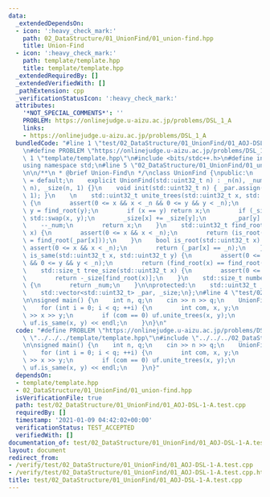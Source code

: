 ```yaml
---
data:
  _extendedDependsOn:
  - icon: ':heavy_check_mark:'
    path: 02_DataStructure/01_UnionFind/01_union-find.hpp
    title: Union-Find
  - icon: ':heavy_check_mark:'
    path: template/template.hpp
    title: template/template.hpp
  _extendedRequiredBy: []
  _extendedVerifiedWith: []
  _pathExtension: cpp
  _verificationStatusIcon: ':heavy_check_mark:'
  attributes:
    '*NOT_SPECIAL_COMMENTS*': ''
    PROBLEM: https://onlinejudge.u-aizu.ac.jp/problems/DSL_1_A
    links:
    - https://onlinejudge.u-aizu.ac.jp/problems/DSL_1_A
  bundledCode: "#line 1 \"test/02_DataStructure/01_UnionFind/01_AOJ-DSL-1-A.test.cpp\"\
    \n#define PROBLEM \"https://onlinejudge.u-aizu.ac.jp/problems/DSL_1_A\"\n#line\
    \ 1 \"template/template.hpp\"\n#include <bits/stdc++.h>\n#define int int64_t\n\
    using namespace std;\n#line 5 \"02_DataStructure/01_UnionFind/01_union-find.hpp\"\
    \n\n/**\n * @brief Union-Find\n */\nclass UnionFind {\npublic:\n    UnionFind()\
    \ = default;\n    explicit UnionFind(std::uint32_t n) : _n(n), _num(n), _par(n,\
    \ n), _size(n, 1) {}\n    void init(std::uint32_t n) { _par.assign(n, n); _size.assign(n,\
    \ 1); }\n    \n    std::uint32_t unite_trees(std::uint32_t x, std::uint32_t y)\
    \ {\n        assert(0 <= x && x < _n && 0 <= y && y < _n);\n        x = find_root(x);\
    \ y = find_root(y);\n        if (x == y) return x;\n        if (_size[x] < _size[y])\
    \ std::swap(x, y);\n        _size[x] += _size[y];\n        _par[y] = x;\n    \
    \    --_num;\n        return x;\n    }\n    std::uint32_t find_root(std::uint32_t\
    \ x) {\n        assert(0 <= x && x < _n);\n        return (is_root(x) ? x : _par[x]\
    \ = find_root(_par[x]));\n    }\n    bool is_root(std::uint32_t x) {\n       \
    \ assert(0 <= x && x < _n);\n        return (_par[x] == _n);\n    }\n    bool\
    \ is_same(std::uint32_t x, std::uint32_t y) {\n        assert(0 <= x && x < _n\
    \ && 0 <= y && y < _n);\n        return (find_root(x) == find_root(y));\n    }\n\
    \    std::size_t tree_size(std::uint32_t x) {\n        assert(0 <= x && x < _n);\n\
    \        return -_size[find_root(x)];\n    }\n    std::size_t number_of_trees()\
    \ {\n        return _num;\n    }\n\nprotected:\n    std::uint32_t _n, _num;\n\
    \    std::vector<std::uint32_t> _par, _size;\n};\n#line 4 \"test/02_DataStructure/01_UnionFind/01_AOJ-DSL-1-A.test.cpp\"\
    \n\nsigned main() {\n    int n, q;\n    cin >> n >> q;\n    UnionFind uf(n);\n\
    \    for (int i = 0; i < q; ++i) {\n        int com, x, y;\n        cin >> com\
    \ >> x >> y;\n        if (com == 0) uf.unite_trees(x, y);\n        else cout <<\
    \ uf.is_same(x, y) << endl;\n    }\n}\n"
  code: "#define PROBLEM \"https://onlinejudge.u-aizu.ac.jp/problems/DSL_1_A\"\n#include\
    \ \"../../../template/template.hpp\"\n#include \"../../../02_DataStructure/01_UnionFind/01_union-find.hpp\"\
    \n\nsigned main() {\n    int n, q;\n    cin >> n >> q;\n    UnionFind uf(n);\n\
    \    for (int i = 0; i < q; ++i) {\n        int com, x, y;\n        cin >> com\
    \ >> x >> y;\n        if (com == 0) uf.unite_trees(x, y);\n        else cout <<\
    \ uf.is_same(x, y) << endl;\n    }\n}"
  dependsOn:
  - template/template.hpp
  - 02_DataStructure/01_UnionFind/01_union-find.hpp
  isVerificationFile: true
  path: test/02_DataStructure/01_UnionFind/01_AOJ-DSL-1-A.test.cpp
  requiredBy: []
  timestamp: '2021-01-09 04:42:02+00:00'
  verificationStatus: TEST_ACCEPTED
  verifiedWith: []
documentation_of: test/02_DataStructure/01_UnionFind/01_AOJ-DSL-1-A.test.cpp
layout: document
redirect_from:
- /verify/test/02_DataStructure/01_UnionFind/01_AOJ-DSL-1-A.test.cpp
- /verify/test/02_DataStructure/01_UnionFind/01_AOJ-DSL-1-A.test.cpp.html
title: test/02_DataStructure/01_UnionFind/01_AOJ-DSL-1-A.test.cpp
---
```


